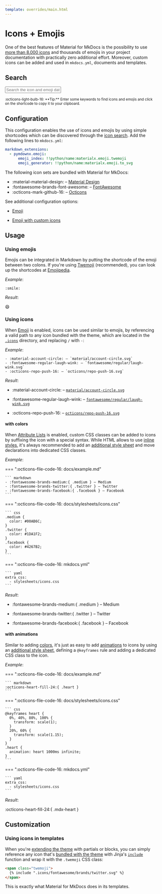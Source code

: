 ```yaml
---
template: overrides/main.html
---
```


# Icons + Emojis

One of the best features of Material for MkDocs is the possibility to use [more
than 8.000 icons][icon search] and thousands of emojis in your project 
documentation with practically zero additional effort. Moreover, custom icons 
can be added and used in `mkdocs.yml`, documents and templates.

  [icon search]: #search

## Search

<div class="mdx-iconsearch" data-mdx-component="iconsearch">
  <input
    class="md-input md-input--stretch mdx-iconsearch__input"
    placeholder="Search the icon and emoji database"
    data-mdx-component="iconsearch-query"
  />
  <div class="mdx-iconsearch-result" data-mdx-component="iconsearch-result">
    <div class="mdx-iconsearch-result__meta"></div>
    <ol class="mdx-iconsearch-result__list"></ol>
  </div>
</div>
<small>
  :octicons-light-bulb-16:
  **Tip:** Enter some keywords to find icons and emojis and click on the
  shortcode to copy it to your clipboard.
</small>

## Configuration

This configuration enables the use of icons and emojis by using simple
shortcodes which can be discovered through the [icon search]. Add the following
lines to `mkdocs.yml`:

``` yaml
markdown_extensions:
  - pymdownx.emoji:
      emoji_index: !!python/name:materialx.emoji.twemoji
      emoji_generator: !!python/name:materialx.emoji.to_svg
```

The following icon sets are bundled with Material for MkDocs:

- :material-material-design: – [Material Design]
- :fontawesome-brands-font-awesome: – [FontAwesome]
- :octicons-mark-github-16: – [Octicons]

See additional configuration options:

- [Emoji]
- [Emoji with custom icons]

  [Material Design]: https://materialdesignicons.com/
  [FontAwesome]: https://fontawesome.com/icons?d=gallery&m=free
  [Octicons]: https://octicons.github.com/
  [additional icons]: ../setup/changing-the-logo-and-icons.md#additional-icons
  [Emoji]: ../setup/extensions/python-markdown-extensions.md#emoji
  [Emoji with custom icons]: ../setup/extensions/python-markdown-extensions.md#custom-icons

## Usage

### Using emojis

Emojis can be integrated in Markdown by putting the shortcode of the emoji
between two colons. If you're using [Twemoji] (recommended), you can look up
the shortcodes at [Emojipedia].

_Example_:

```
:smile: 
```

_Result_:

:smile:

  [Twemoji]: https://twemoji.twitter.com/
  [Emojipedia]: https://emojipedia.org/twitter/

### Using icons

When [Emoji] is enabled, icons can be used similar to emojis, by referencing
a valid path to any icon bundled with the theme, which are located in the
[`.icons`][custom icons] directory, and replacing `/` with `-`:

_Example_:

```
- :material-account-circle: – `material/account-circle.svg`
- :fontawesome-regular-laugh-wink: – `fontawesome/regular/laugh-wink.svg`
- :octicons-repo-push-16: – `octicons/repo-push-16.svg`
```

_Result_:

- :material-account-circle: – [`material/account-circle.svg`][icon Material]
- :fontawesome-regular-laugh-wink: – [`fontawesome/regular/laugh-wink.svg`][icon FontAwesome]
- :octicons-repo-push-16: – [`octicons/repo-push-16.svg`][icon Octicons]

  [custom icons]: https://github.com/squidfunk/mkdocs-material/tree/master/material/.icons
  [icon Material]: https://raw.githubusercontent.com/squidfunk/mkdocs-material/master/material/.icons/material/account-circle.svg
  [icon FontAwesome]: https://raw.githubusercontent.com/squidfunk/mkdocs-material/master/material/.icons/fontawesome/regular/laugh-wink.svg
  [icon Octicons]: https://raw.githubusercontent.com/squidfunk/mkdocs-material/master/material/.icons/octicons/repo-push-16.svg

#### with colors

When [Attribute Lists] is enabled, custom CSS classes can be added to icons by
suffixing the icon with a special syntax. While HTML allows to use
[inline styles], it's always recommended to add an [additional style sheet] and
move declarations into dedicated CSS classes.

<style>
  .medium {
    color: #00AB6C;
  }
  .twitter {
    color: #1DA1F2;
  }
  .facebook {
    color: #4267B2;
  }
</style>

_Example_:

=== ":octicons-file-code-16: docs/example.md"

    ``` markdown
    - :fontawesome-brands-medium:{ .medium } – Medium
    - :fontawesome-brands-twitter:{ .twitter } – Twitter
    - :fontawesome-brands-facebook:{ .facebook } – Facebook
    ```

=== ":octicons-file-code-16: docs/stylesheets/icons.css"

    ``` css
    .medium {
      color: #00AB6C;
    }
    .twitter {
      color: #1DA1F2;
    }
    .facebook {
      color: #4267B2;
    }
    ```

=== ":octicons-file-code-16: mkdocs.yml"

    ``` yaml
    extra_css:
      - stylesheets/icons.css
    ```

_Result_:

- :fontawesome-brands-medium:{ .medium } – Medium
- :fontawesome-brands-twitter:{ .twitter } – Twitter
- :fontawesome-brands-facebook:{ .facebook } – Facebook

  [Attribute Lists]: ../setup/extensions/python-markdown.md#attribute-lists
  [inline styles]: https://developer.mozilla.org/en-US/docs/Web/HTML/Global_attributes/style
  [additional style sheet]: ../customization.md#additional-css

#### with animations

Similar to adding [colors], it's just as easy to add [animations] to icons by
using an [additional style sheet], defining a `@keyframes` rule and adding a
dedicated CSS class to the icon.

_Example_:

=== ":octicons-file-code-16: docs/example.md"

    ``` markdown
    :octicons-heart-fill-24:{ .heart }
    ```

=== ":octicons-file-code-16: docs/stylesheets/icons.css"

    ``` css
    @keyframes heart {
      0%, 40%, 80%, 100% {
        transform: scale(1);
      }
      20%, 60% {
        transform: scale(1.15);
      }
    }
    .heart {
      animation: heart 1000ms infinite;
    }
    ```

=== ":octicons-file-code-16: mkdocs.yml"

    ``` yaml
    extra_css:
      - stylesheets/icons.css
    ```

_Result_:

:octicons-heart-fill-24:{ .mdx-heart }

  [colors]: #with-colors
  [animations]: https://developer.mozilla.org/en-US/docs/Web/CSS/animation

## Customization

### Using icons in templates

When you're [extending the theme] with partials or blocks, you can simply
reference any icon that's [bundled with the theme][icon search] with Jinja's
[`include`][include] function and wrap it with the `.twemoji` CSS class:

``` html
<span class="twemoji">
  {% include ".icons/fontawesome/brands/twitter.svg" %}
</span>
```

This is exactly what Material for MkDocs does in its templates.

  [extending the theme]: ../customization.md#extending-the-theme
  [include]: https://jinja.palletsprojects.com/en/2.11.x/templates/#include
